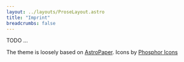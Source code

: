 ```yaml
---
layout: ../layouts/ProseLayout.astro
title: "Imprint"
breadcrumbs: false
---
```


TODO ...

The theme is loosely based on [AstroPaper](https://github.com/satnaing/astro-paper). Icons by [Phosphor Icons](https://phosphoricons.com/)

